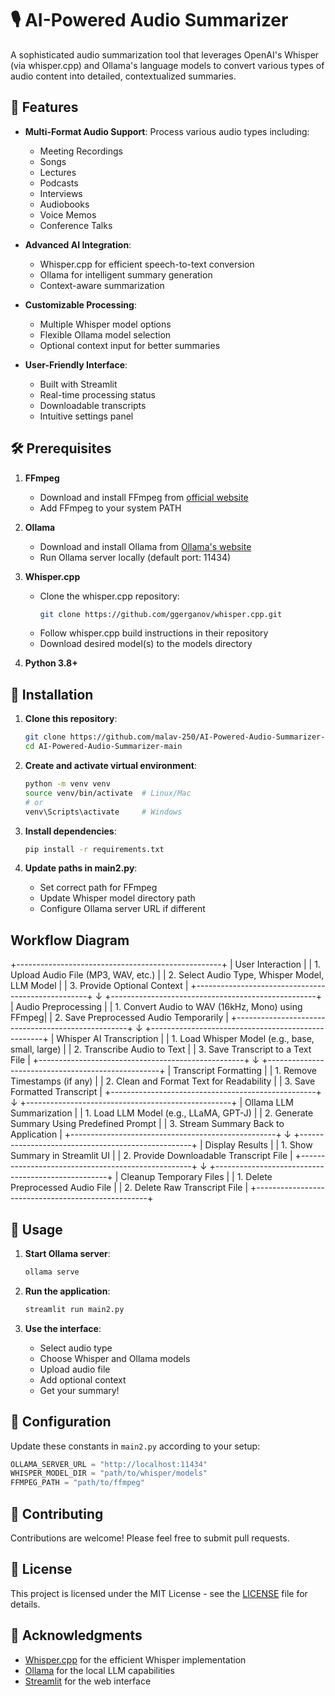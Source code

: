 # 🎙️ AI-Powered Audio Summarizer

A sophisticated audio summarization tool that leverages OpenAI's Whisper (via whisper.cpp) and Ollama's language models to convert various types of audio content into detailed, contextualized summaries.

## 🚀 Features

- **Multi-Format Audio Support**: Process various audio types including:
  - Meeting Recordings
  - Songs
  - Lectures
  - Podcasts
  - Interviews
  - Audiobooks
  - Voice Memos
  - Conference Talks

- **Advanced AI Integration**:
  - Whisper.cpp for efficient speech-to-text conversion
  - Ollama for intelligent summary generation
  - Context-aware summarization

- **Customizable Processing**:
  - Multiple Whisper model options
  - Flexible Ollama model selection
  - Optional context input for better summaries

- **User-Friendly Interface**:
  - Built with Streamlit
  - Real-time processing status
  - Downloadable transcripts
  - Intuitive settings panel

## 🛠️ Prerequisites

1. **FFmpeg**
   - Download and install FFmpeg from [official website](https://ffmpeg.org/download.html)
   - Add FFmpeg to your system PATH

2. **Ollama**
   - Download and install Ollama from [Ollama's website](https://ollama.ai/)
   - Run Ollama server locally (default port: 11434)

3. **Whisper.cpp**
   - Clone the whisper.cpp repository:
     ```bash
     git clone https://github.com/ggerganov/whisper.cpp.git
     ```
   - Follow whisper.cpp build instructions in their repository
   - Download desired model(s) to the models directory

4. **Python 3.8+**

## 🔧 Installation

1. **Clone this repository**:
   ```bash
   git clone https://github.com/malav-250/AI-Powered-Audio-Summarizer-main.git
   cd AI-Powered-Audio-Summarizer-main
   ```

2. **Create and activate virtual environment**:
   ```bash
   python -m venv venv
   source venv/bin/activate  # Linux/Mac
   # or
   venv\Scripts\activate     # Windows
   ```

3. **Install dependencies**:
   ```bash
   pip install -r requirements.txt
   ```

4. **Update paths in main2.py**:
   - Set correct path for FFmpeg
   - Update Whisper model directory path
   - Configure Ollama server URL if different
  
## Workflow Diagram
  +---------------------------------------------------+
|                    User Interaction               |
| 1. Upload Audio File (MP3, WAV, etc.)             |
| 2. Select Audio Type, Whisper Model, LLM Model    |
| 3. Provide Optional Context                       |
+---------------------------------------------------+
                          ↓
+---------------------------------------------------+
|               Audio Preprocessing                 |
| 1. Convert Audio to WAV (16kHz, Mono) using FFmpeg|
| 2. Save Preprocessed Audio Temporarily            |
+---------------------------------------------------+
                          ↓
+---------------------------------------------------+
|               Whisper AI Transcription             |
| 1. Load Whisper Model (e.g., base, small, large)  |
| 2. Transcribe Audio to Text                       |
| 3. Save Transcript to a Text File                 |
+---------------------------------------------------+
                          ↓
+---------------------------------------------------+
|               Transcript Formatting               |
| 1. Remove Timestamps (if any)                     |
| 2. Clean and Format Text for Readability          |
| 3. Save Formatted Transcript                      |
+---------------------------------------------------+
                          ↓
+---------------------------------------------------+
|               Ollama LLM Summarization            |
| 1. Load LLM Model (e.g., LLaMA, GPT-J)            |
| 2. Generate Summary Using Predefined Prompt       |
| 3. Stream Summary Back to Application             |
+---------------------------------------------------+
                          ↓
+---------------------------------------------------+
|               Display Results                     |
| 1. Show Summary in Streamlit UI                   |
| 2. Provide Downloadable Transcript File           |
+---------------------------------------------------+
                          ↓
+---------------------------------------------------+
|               Cleanup Temporary Files             |
| 1. Delete Preprocessed Audio File                 |
| 2. Delete Raw Transcript File                     |
+---------------------------------------------------+

## 🚀 Usage

1. **Start Ollama server**:
   ```bash
   ollama serve
   ```

2. **Run the application**:
   ```bash
   streamlit run main2.py
   ```

3. **Use the interface**:
   - Select audio type
   - Choose Whisper and Ollama models
   - Upload audio file
   - Add optional context
   - Get your summary!

## 📝 Configuration

Update these constants in `main2.py` according to your setup:
```python
OLLAMA_SERVER_URL = "http://localhost:11434"
WHISPER_MODEL_DIR = "path/to/whisper/models"
FFMPEG_PATH = "path/to/ffmpeg"
```

## 🤝 Contributing

Contributions are welcome! Please feel free to submit pull requests.

## 📄 License

This project is licensed under the MIT License - see the [LICENSE](LICENSE) file for details.

## 🙏 Acknowledgments

- [Whisper.cpp](https://github.com/ggerganov/whisper.cpp) for the efficient Whisper implementation
- [Ollama](https://ollama.ai/) for the local LLM capabilities
- [Streamlit](https://streamlit.io/) for the web interface

